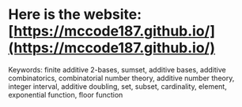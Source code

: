 # Here is the website: [https://mccode187.github.io/](https://mccode187.github.io/)

Keywords: 
finite additive 2-bases, 
sumset, 
additive bases, 
additive combinatorics, 
combinatorial number theory, 
additive number theory, 
integer interval, 
additive doubling, 
set, 
subset, 
cardinality, 
element, 
exponential function, 
floor function
